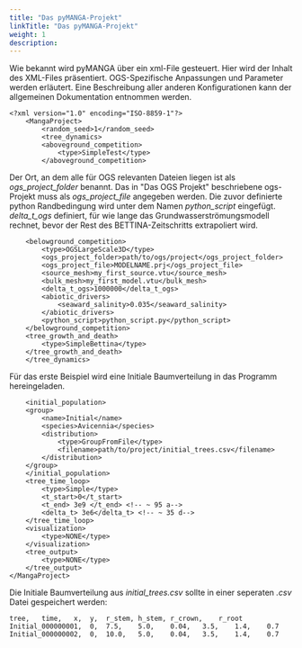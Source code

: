 ```yaml
---
title: "Das pyMANGA-Projekt"
linkTitle: "Das pyMANGA-Projekt"
weight: 1
description:
---
```


Wie bekannt wird pyMANGA über ein xml-File gesteuert.
Hier wird der Inhalt des XML-Files präsentiert.
OGS-Spezifische Anpassungen und Parameter werden erläutert.
Eine Beschreibung aller anderen Konfigurationen kann der allgemeinen Dokumentation entnommen werden.

	<?xml version="1.0" encoding="ISO-8859-1"?>
		<MangaProject>
		    <random_seed>1</random_seed>
		    <tree_dynamics>
			<aboveground_competition>
			    <type>SimpleTest</type>
			</aboveground_competition>

Der Ort, an dem alle für OGS relevanten Dateien liegen ist als *ogs_project_folder* benannt.
Das in "Das OGS Projekt" beschriebene ogs-Projekt muss als *ogs_project_file* angegeben werden.
Die zuvor definierte python Randbedingung wird unter dem Namen *python_script* eingefügt.
*delta_t_ogs* definiert, für wie lange das Grundwasserströmungsmodell rechnet, bevor der Rest des BETTINA-Zeitschritts extrapoliert wird.

		<belowground_competition>
		    <type>OGSLargeScale3D</type>
		    <ogs_project_folder>path/to/ogs/project</ogs_project_folder>
		    <ogs_project_file>MODELNAME.prj</ogs_project_file>
		    <source_mesh>my_first_source.vtu</source_mesh>
		    <bulk_mesh>my_first_model.vtu</bulk_mesh>
		    <delta_t_ogs>1000000</delta_t_ogs>
		    <abiotic_drivers>
		        <seaward_salinity>0.035</seaward_salinity>
		    </abiotic_drivers>
		    <python_script>python_script.py</python_script>
		</belowground_competition>
		<tree_growth_and_death>
		    <type>SimpleBettina</type>
		</tree_growth_and_death>
	    </tree_dynamics>
	   
Für das erste Beispiel wird eine Initiale Baumverteilung in das Programm hereingeladen.

	    <initial_population>
		<group>
		    <name>Initial</name>
		    <species>Avicennia</species>
		    <distribution>
		        <type>GroupFromFile</type>
		        <filename>path/to/project/initial_trees.csv</filename>
		    </distribution>
		</group>
	    </initial_population>
	    <tree_time_loop>
	    	<type>Simple</type>
		    <t_start>0</t_start>
	    	<t_end> 3e9 </t_end> <!-- ~ 95 a-->
    		<delta_t> 3e6</delta_t> <!-- ~ 35 d-->
	    </tree_time_loop>
	    <visualization>
	    	<type>NONE</type>
	    </visualization>
	    <tree_output>
	    	<type>NONE</type>
	    </tree_output>
	</MangaProject>

Die Initiale Baumverteilung aus *initial_trees.csv* sollte in einer seperaten *.csv* Datei gespeichert werden:

	tree,	time,	x,	y,	r_stem,	h_stem,	r_crown,	r_root	
	Initial_000000001,	0,	7.5,	5.0,	0.04,	3.5,	1.4,	0.7
	Initial_000000002,	0,	10.0,	5.0,	0.04,	3.5,	1.4,	0.7
	
